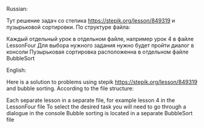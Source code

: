 Russian: 

Тут решение задач со степика https://stepik.org/lesson/849319 и пузырьковой сортировки. По структуре файла:

Каждый отдельный урок в отдельном файле, например урок 4 в файле LessonFour
Для выбора нужного задания нужно будет пройти диалог в консоли
Пузырьковая сортировка расположенна в отдельном файле BubbleSort

English:

Here is a solution to problems using stepik https://stepik.org/lesson/849319 and bubble sorting. According to the file structure:

Each separate lesson in a separate file, for example lesson 4 in the LessonFour file
To select the desired task you will need to go through a dialogue in the console
Bubble sorting is located in a separate BubbleSort file
